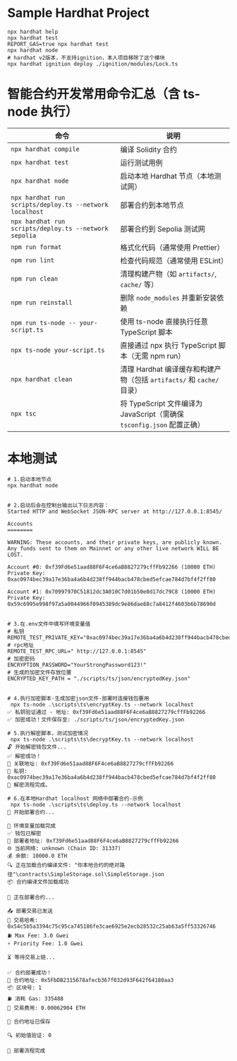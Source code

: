 # Sample Hardhat Project

```shell
npx hardhat help
npx hardhat test
REPORT_GAS=true npx hardhat test
npx hardhat node
# hardhat v2版本，不支持ignition，本人项目移除了这个模块
npx hardhat ignition deploy ./ignition/modules/Lock.ts
```

# 智能合约开发常用命令汇总（含 ts-node 执行）

| 命令 | 说明 |
|------|------|
| `npx hardhat compile` | 编译 Solidity 合约 |
| `npx hardhat test` | 运行测试用例 |
| `npx hardhat node` | 启动本地 Hardhat 节点（本地测试网） |
| `npx hardhat run scripts/deploy.ts --network localhost` | 部署合约到本地节点 |
| `npx hardhat run scripts/deploy.ts --network sepolia` | 部署合约到 Sepolia 测试网 |
| `npm run format` | 格式化代码（通常使用 Prettier） |
| `npm run lint` | 检查代码规范（通常使用 ESLint） |
| `npm run clean` | 清理构建产物（如 `artifacts/`, `cache/` 等） |
| `npm run reinstall` | 删除 `node_modules` 并重新安装依赖 |
| `npm run ts-node -- your-script.ts` | 使用 ts-node 直接执行任意 TypeScript 脚本 |
| `npx ts-node your-script.ts` | 直接通过 npx 执行 TypeScript 脚本（无需 npm run） |
| `npx hardhat clean` | 清理 Hardhat 编译缓存和构建产物（包括 `artifacts/` 和 `cache/` 目录） |
| `npx tsc` | 将 TypeScript 文件编译为 JavaScript（需确保 `tsconfig.json` 配置正确） |


# 本地测试
```
# 1.启动本地节点
npx hardhat node


# 2.启动后会在控制台输出以下日志内容：
Started HTTP and WebSocket JSON-RPC server at http://127.0.0.1:8545/

Accounts
========

WARNING: These accounts, and their private keys, are publicly known.
Any funds sent to them on Mainnet or any other live network WILL BE LOST.

Account #0: 0xf39Fd6e51aad88F6F4ce6aB8827279cffFb92266 (10000 ETH)
Private Key: 0xac0974bec39a17e36ba4a6b4d238ff944bacb478cbed5efcae784d7bf4f2ff80

Account #1: 0x70997970C51812dc3A010C7d01b50e0d17dc79C8 (10000 ETH)
Private Key: 0x59c6995e998f97a5a0044966f0945389dc9e86dae88c7a8412f4603b6b78690d


# 3.在.env文件中填写环境变量值
# 私钥
REMOTE_TEST_PRIVATE_KEY="0xac0974bec39a17e36ba4a6b4d238ff944bacb478cbed5efcae784d7bf4f2ff80"
# rpc地址
REMOTE_TEST_RPC_URL=" http://127.0.0.1:8545"
# 加密密码
ENCRYPTION_PASSWORD="YourStrongPassword123!"
# 生成的加密文件存放位置
ENCRYPTED_KEY_PATH = "./scripts/ts/json/encryptedKey.json"


# 4.执行加密脚本-生成加密json文件-部署时连接钱包要用
 npx ts-node .\scripts\ts\encryptKey.ts --network localhost
✅ 私钥验证通过 - 地址: 0xf39Fd6e51aad88F6F4ce6aB8827279cffFb92266
✅ 加密成功！文件保存至: ./scripts/ts/json/encryptedKey.json

# 5.执行解密脚本，测试加密情况
 npx ts-node .\scripts\ts\decryptKey.ts --network localhost
🔓 开始解密钱包文件...
✅ 解密成功！
💼 关联地址: 0xf39Fd6e51aad88F6F4ce6aB8827279cffFb92266
🔐 私钥: 0xac0974bec39a17e36ba4a6b4d238ff944bacb478cbed5efcae784d7bf4f2ff80
🔐 解密流程完成。

# 6.在本地Hardhat localhost 网络中部署合约-示例
 npx ts-node .\scripts\ts\deploy.ts --network localhost    
🚀 开始部署合约...

🔐 环境变量加载完成
✅ 钱包已解密
👷 部署者地址: 0xf39Fd6e51aad88F6F4ce6aB8827279cffFb92266
🌐 当前网络: unknown (Chain ID: 31337)
💰 余额: 10000.0 ETH
🔍 正在加载合约编译文件: "你本地合约的绝对路径"\contracts\SimpleStorage.sol\SimpleStorage.json
📦 合约编译文件加载成功

🚀 正在部署合约...

📤 部署交易已发送
📝 交易哈希: 0x54c5b5a3394c75c95ca745186fe3cae6925e2ecb28532c25ab63a5ff53326746
⛽ Max Fee: 3.0 Gwei
⚡ Priority Fee: 1.0 Gwei

⏳ 等待交易上链...

✅ 合约部署成功！
📍 合约地址: 0x5FbDB2315678afecb367f032d93F642f64180aa3
📦 区块号: 1                                                                                                                                    
⛽ 消耗 Gas: 335488
💸 交易费用: 0.00062904 ETH

💾 合约地址已保存

🔍 初始值验证: 0

🎉 部署流程完成
```
